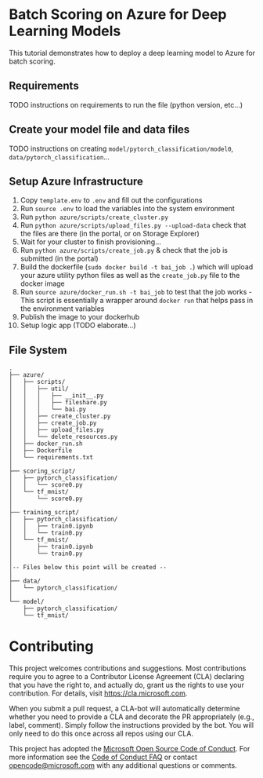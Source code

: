 # Batch Scoring on Azure for Deep Learning Models

This tutorial demonstrates how to deploy a deep learning model to Azure for batch scoring.

## Requirements

TODO instructions on requirements to run the file (python version, etc...)

## Create your model file and data files

TODO instructions on creating `model/pytorch_classification/model0`, `data/pytorch_classification`...

## Setup Azure Infrastructure

1. Copy `template.env` to `.env` and fill out the configurations
2. Run `source .env` to load the variables into the system environment
3. Run `python azure/scripts/create_cluster.py`
4. Run `python azure/scripts/upload_files.py --upload-data` check that the files are there (in the portal, or on Storage Explorer)
5. Wait for your cluster to finish provisioning...
6. Run `python azure/scripts/create_job.py` & check that the job is submitted (in the portal)
7. Build the dockerfile (`sudo docker build -t bai_job .`) which will upload your azure utility python files as well as the `create_job.py` file to the docker image
8. Run `source azure/docker_run.sh -t bai_job` to test that the job works - This script is essentially a wrapper around `docker run` that helps pass in the environment variables
9. Publish the image to your dockerhub
10. Setup logic app (TODO elaborate...)

## File System
```
.
├── azure/
│   ├── scripts/
│   │   ├── util/
│   │   │   ├── __init__.py
│   │   │   ├── fileshare.py
│   │   │   └── bai.py
│   │   ├── create_cluster.py
│   │   ├── create_job.py
│   │   ├── upload_files.py
│   │   └── delete_resources.py
│   ├── docker_run.sh
│   ├── Dockerfile
│   └── requirements.txt
│
├── scoring_script/
│   ├── pytorch_classification/
│   │   └── score0.py
│   └── tf_mnist/
│       └── score0.py
│
├── training_script/
│   ├── pytorch_classification/
│   │   ├── train0.ipynb
│   │   └── train0.py
│   └── tf_mnist/
│       ├── train0.ipynb
│       └── train0.py
│
│-- Files below this point will be created --
│
├── data/
│   └── pytorch_classification/
│
└── model/
    ├── pytorch_classification/
    └── tf_mnist/
```

# Contributing

This project welcomes contributions and suggestions.  Most contributions require you to agree to a
Contributor License Agreement (CLA) declaring that you have the right to, and actually do, grant us
the rights to use your contribution. For details, visit https://cla.microsoft.com.

When you submit a pull request, a CLA-bot will automatically determine whether you need to provide
a CLA and decorate the PR appropriately (e.g., label, comment). Simply follow the instructions
provided by the bot. You will only need to do this once across all repos using our CLA.

This project has adopted the [Microsoft Open Source Code of Conduct](https://opensource.microsoft.com/codeofconduct/).
For more information see the [Code of Conduct FAQ](https://opensource.microsoft.com/codeofconduct/faq/) or
contact [opencode@microsoft.com](mailto:opencode@microsoft.com) with any additional questions or comments.
